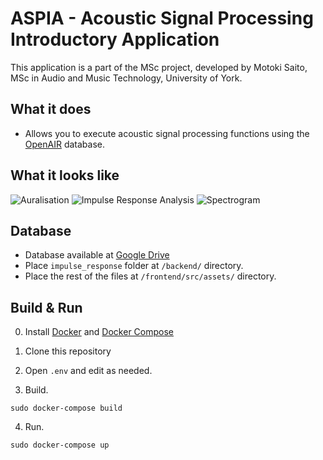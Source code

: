 # ASPIA - Acoustic Signal Processing Introductory Application
This application is a part of the MSc project, developed by Motoki Saito, MSc in Audio and Music Technology, University of York.

## What it does

- Allows you to execute acoustic signal processing functions using the [OpenAIR](https://www.openairlib.net/) database.

## What it looks like

![Auralisation](https://github.com/Mtmtmtk/UKDissertation/tree/develop/readmesamples/sample_1.png)
![Impulse Response Analysis](https://github.com/Mtmtmtk/UKDissertation/tree/develop/readmesamples/sample_2.png)
![Spectrogram](https://github.com/Mtmtmtk/UKDissertation/tree/develop/readmesamples/sample_3.png)

## Database

- Database available at [Google Drive](https://drive.google.com/drive/folders/1WnkeMDKhcHAvowOT6f4N4Q2OtaYNGiWu?usp=sharing)
- Place `impulse_response` folder at `/backend/` directory.
- Place the rest of the files at `/frontend/src/assets/` directory.

## Build & Run

0. Install [Docker](https://docs.docker.com/get-docker/) and [Docker Compose](https://docs.docker.com/compose/install/)

1. Clone this repository

2. Open `.env` and edit as needed.

3. Build.

```
sudo docker-compose build
```

4. Run.

```
sudo docker-compose up
```
